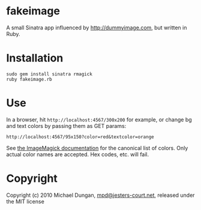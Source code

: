 fakeimage
=========

A small Sinatra app influenced by http://dummyimage.com, but written in Ruby.

Installation
============

    sudo gem install sinatra rmagick
    ruby fakeimage.rb

Use
===

In a browser, hit `http://localhost:4567/300x200` for example, or change bg and text colors by passing them as GET params:

`http://localhost:4567/95x150?color=red&textcolor=orange`

See [the ImageMagick documentation](http://www.imagemagick.org/script/color.php#color_names) for the canonical list of colors. Only actual color names are accepted. Hex codes, etc. will fail.

Copyright
=========

Copyright (c) 2010 Michael Dungan, mpd@jesters-court.net, released under the MIT license
